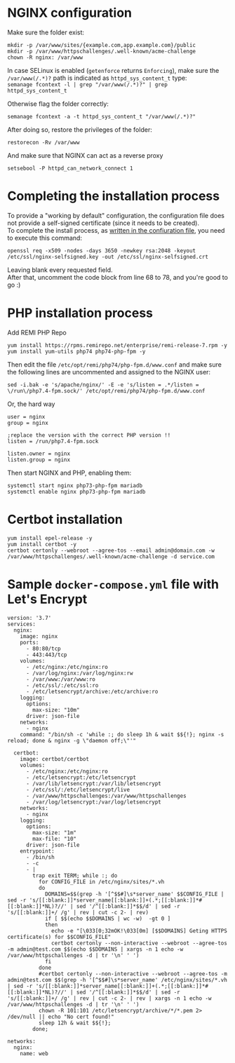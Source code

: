 # NGINX configuration

Make sure the folder exist:
```
mkdir -p /var/www/sites/{example.com,app.example.com}/public
mkdir -p /var/www/httpschallenges/.well-known/acme-challenge
chown -R nginx: /var/www
```

In case SELinux is enabled (`getenforce` returns `Enforcing`), make sure the `/var/www(/.*)?` path is indicated as `httpd_sys_content_t` type:  
`semanage fcontext -l | grep "/var/www(/.*)?" | grep httpd_sys_content_t`

Otherwise flag the folder correctly:
```
semanage fcontext -a -t httpd_sys_content_t "/var/www(/.*)?"
```

After doing so, restore the privileges of the folder:
```
restorecon -Rv /var/www
```

And make sure that NGINX can act as a reverse proxy
```
setsebool -P httpd_can_network_connect 1
```

# Completing the installation process
To provide a "working by default" configuration, the configuration file does not provide a self-signed certificate (since it needs to be created).  
To complete the install process, as [written in the confiuration file](https://Github.com/Pandry/nginx-config/src/branch/master/nginx.conf#L66-L78), you need to execute this command:  
```
openssl req -x509 -nodes -days 3650 -newkey rsa:2048 -keyout /etc/ssl/nginx-selfsigned.key -out /etc/ssl/nginx-selfsigned.crt
```
Leaving blank every requested field.  
After  that, uncomment the code block from line 68 to 78, and you're good to go :)  

# PHP installation process

Add REMI PHP Repo
```
yum install https://rpms.remirepo.net/enterprise/remi-release-7.rpm -y
yum install yum-utils php74 php74-php-fpm -y
```

Then edit the file `/etc/opt/remi/php74/php-fpm.d/www.conf` and make sure the following lines are uncommented and assigned to the NGINX user:

```
sed -i.bak -e 's/apache/nginx/' -E -e 's/listen = .*/listen = \/run\/php7.4-fpm.sock/' /etc/opt/remi/php74/php-fpm.d/www.conf
```

Or, the hard way

```
user = nginx
group = nginx

;replace the version with the correct PHP version !!
listen = /run/php7.4-fpm.sock

listen.owner = nginx
listen.group = nginx
```

Then start NGINX and PHP, enabling them:
```
systemctl start nginx php73-php-fpm mariadb
systemctl enable nginx php73-php-fpm mariadb
```

# Certbot installation

```
yum install epel-release -y
yum install certbot -y
certbot certonly --webroot --agree-tos --email admin@domain.com -w /var/www/httpschallenges/.well-known/acme-challenge -d service.com

```

# Sample `docker-compose.yml` file with Let's Encrypt

```
version: '3.7'
services:
  nginx:
    image: nginx
    ports:
      - 80:80/tcp
      - 443:443/tcp
    volumes:
      - /etc/nginx:/etc/nginx:ro
      - /var/log/nginx:/var/log/nginx:rw
      - /var/www:/var/www:ro
      - /etc/ssl/:/etc/ssl:ro
      - /etc/letsencrypt/archive:/etc/archive:ro
    logging:
      options:
        max-size: "10m"
      driver: json-file
    networks:
      - nginx
    command: "/bin/sh -c 'while :; do sleep 1h & wait $${!}; nginx -s reload; done & nginx -g \"daemon off;\"'"

  certbot:   
    image: certbot/certbot
    volumes:
      - /etc/nginx:/etc/nginx:ro
      - /etc/letsencrypt:/etc/letsencrypt
      - /var/lib/letsencrypt:/var/lib/letsencrypt
      - /etc/ssl/:/etc/letsencrypt/live
      - /var/www/httpschallenges:/var/www/httpschallenges
      - /var/log/letsencrypt:/var/log/letsencrypt
    networks:
      - nginx
    logging:
      options:
        max-size: "1m"
        max-file: "10"
      driver: json-file
    entrypoint: 
      - /bin/sh
      - -c 
      - |
        trap exit TERM; while :; do 
          for CONFIG_FILE in /etc/nginx/sites/*.vh
          do
            DOMAINS=$$(grep -h '[^$$#]\s*server_name' $$CONFIG_FILE | sed -r 's/[[:blank:]]*server_name[[:blank:]]+(.*;[[:blank:]]*#[[:blank:]]*NL)?//' | sed '/^[[:blank:]]*$$/d' | sed -r 's/[[:blank:]]+/ /g' | rev | cut -c 2- | rev)
            if [ $$(echo $$DOMAINS | wc -w)  -gt 0 ]
            then
              echo -e "[\033[0;32mOK!\033[0m] [$$DOMAINS] Geting HTTPS certificate(s) for $$CONFIG_FILE"
              certbot certonly --non-interactive --webroot --agree-tos -m admin@test.com $$(echo $$DOMAINS | xargs -n 1 echo -w /var/www/httpschallenges -d | tr '\n' ' ')
            fi
          done
          #certbot certonly --non-interactive --webroot --agree-tos -m admin@test.com $$(grep -h '[^$$#]\s*server_name' /etc/nginx/sites/*.vh | sed -r 's/[[:blank:]]*server_name[[:blank:]]+(.*;[[:blank:]]*#[[:blank:]]*NL)?//' | sed '/^[[:blank:]]*$$/d' | sed -r 's/[[:blank:]]+/ /g' | rev | cut -c 2- | rev | xargs -n 1 echo -w /var/www/httpschallenges -d | tr '\n' ' ')
          chown -R 101:101 /etc/letsencrypt/archive/*/*.pem 2> /dev/null || echo "No cert found!"
          sleep 12h & wait $${!}; 
        done;

networks:
  nginx:
    name: web
```
